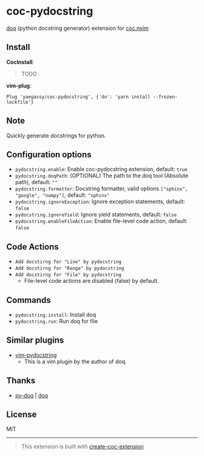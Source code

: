# coc-pydocstring

[doq](https://pypi.org/project/doq/) (python docstring generator) extension for [coc.nvim](https://github.com/neoclide/coc.nvim)

## Install

**CocInstall**:

> TODO

**vim-plug**:

```vim
Plug 'yaegassy/coc-pydocstring', {'do': 'yarn install --frozen-lockfile'}
```

## Note

Quickly generate docstrings for python.

## Configuration options

- `pydocstring.enable`: Enable coc-pydocstring extension, default: `true`
- `pydocstring.doqPath`: (OPTIONAL) The path to the doq tool (Absolute path), default: `""`
- `pydocstring.formatter`: Docstring formatter, valid options `["sphinx", "google", "numpy"]`, default: `"sphinx"`
- `pydocstring.ignoreException`: Ignore exception statements, default: `false`
- `pydocstring.ignoreYield`: Ignore yield statements, default: `false`
- `pydocstring.enableFileAction`: Enable file-level code action, default: `false`

## Code Actions

- `Add docstirng for "Line" by pydocstring`
- `Add docstirng for "Range" by pydocstring`
- `Add docstirng for "File" by pydocstring`
  - File-level code actions are disabled (false) by default.

## Commands

- `pydocstring.install`: Install doq
- `pydocstring.run`: Run doq for file

## Similar plugins

- [vim-pydocstring](https://github.com/heavenshell/vim-pydocstring)
  - This is a vim plugin by the author of doq.

## Thanks

- [py-doq](https://github.com/heavenshell/py-doq) | [doq](https://pypi.org/project/doq/)

## License

MIT

---

> This extension is built with [create-coc-extension](https://github.com/fannheyward/create-coc-extension)
